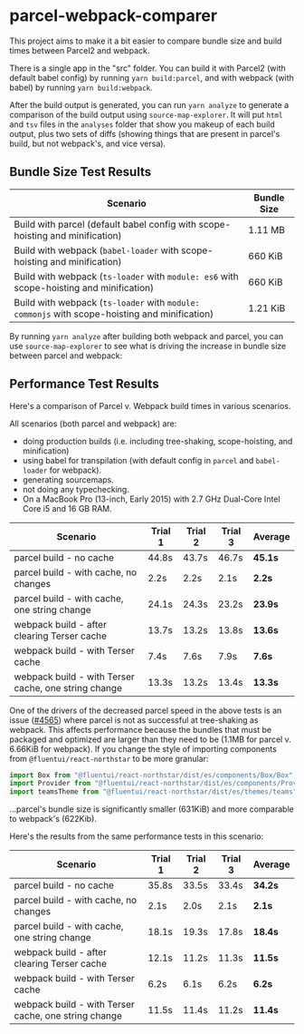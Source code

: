 # parcel-webpack-comparer

This project aims to make it a bit easier to compare bundle size and build times between Parcel2 and webpack.

There is a single app in the "src" folder. You can build it with Parcel2 (with default babel config) by running `yarn build:parcel`, and with webpack (with babel) by running `yarn build:webpack`.

After the build output is generated, you can run `yarn analyze` to generate a comparison of the build output using `source-map-explorer`. It will put `html` and `tsv` files in the `analyses` folder that show you makeup of each build output, plus two sets of diffs (showing things that are present in parcel's build, but not webpack's, and vice versa).

## Bundle Size Test Results

| Scenario                                                                                      | Bundle Size |
| --------------------------------------------------------------------------------------------- | ----------- |
| Build with parcel (default babel config with scope-hoisting and minification)                 | 1.11 MB     |
| Build with webpack (`babel-loader` with scope-hoisting and minification)                      | 660 KiB     |
| Build with webpack (`ts-loader` with `module: es6` with scope-hoisting and minification)      | 660 KiB     |
| Build with webpack (`ts-loader` with `module: commonjs` with scope-hoisting and minification) | 1.21 KiB    |

By running `yarn analyze` after building both webpack and parcel, you can use `source-map-explorer` to see what is driving the increase in bundle size between parcel and webpack:

## Performance Test Results

Here's a comparison of Parcel v. Webpack build times in various scenarios.

All scenarios (both parcel and webpack) are:

- doing production builds (i.e. including tree-shaking, scope-hoisting, and minification)
- using babel for transpilation (with default config in `parcel` and `babel-loader` for webpack).
- generating sourcemaps.
- not doing any typechecking.
- On a MacBook Pro (13-inch, Early 2015) with 2.7 GHz Dual-Core Intel Core i5 and 16 GB RAM.

| Scenario                                             | Trial 1 | Trial 2 | Trial 3 | Average   |
| ---------------------------------------------------- | ------- | ------- | ------- | --------- |
| parcel build - no cache                              | 44.8s   | 43.7s   | 46.7s   | **45.1s** |
| parcel build - with cache, no changes                | 2.2s    | 2.2s    | 2.1s    | **2.2s**  |
| parcel build - with cache, one string change         | 24.1s   | 24.3s   | 23.2s   | **23.9s** |
| webpack build - after clearing Terser cache          | 13.7s   | 13.2s   | 13.8s   | **13.6s** |
| webpack build - with Terser cache                    | 7.4s    | 7.6s    | 7.9s    | **7.6s**  |
| webpack build - with Terser cache, one string change | 13.3s   | 13.2s   | 13.4s   | **13.3s** |

One of the drivers of the decreased parcel speed in the above tests is an issue ([#4565](https://github.com/parcel-bundler/parcel/issues/4565)) where parcel is not as successful at tree-shaking as webpack. This affects performance because the bundles that must be packaged and optimized are larger than they need to be (1.1MB for parcel v. 6.66KiB for webpack). If you change the style of importing components from `@fluentui/react-northstar` to be more granular:

```typescript
import Box from "@fluentui/react-northstar/dist/es/components/Box/Box";
import Provider from "@fluentui/react-northstar/dist/es/components/Provider/Provider";
import teamsTheme from "@fluentui/react-northstar/dist/es/themes/teams";
```

...parcel's bundle size is significantly smaller (631KiB) and more comparable to webpack's (622Kib).

Here's the results from the same performance tests in this scenario:

| Scenario                                             | Trial 1 | Trial 2 | Trial 3 | Average   |
| ---------------------------------------------------- | ------- | ------- | ------- | --------- |
| parcel build - no cache                              | 35.8s   | 33.5s   | 33.4s   | **34.2s** |
| parcel build - with cache, no changes                | 2.1s    | 2.0s    | 2.1s    | **2.1s**  |
| parcel build - with cache, one string change         | 18.1s   | 19.3s   | 17.8s   | **18.4s** |
| webpack build - after clearing Terser cache          | 12.1s   | 11.2s   | 11.3s   | **11.5s** |
| webpack build - with Terser cache                    | 6.2s    | 6.1s    | 6.2s    | **6.2s**  |
| webpack build - with Terser cache, one string change | 11.5s   | 11.4s   | 11.2s   | **11.4s** |
